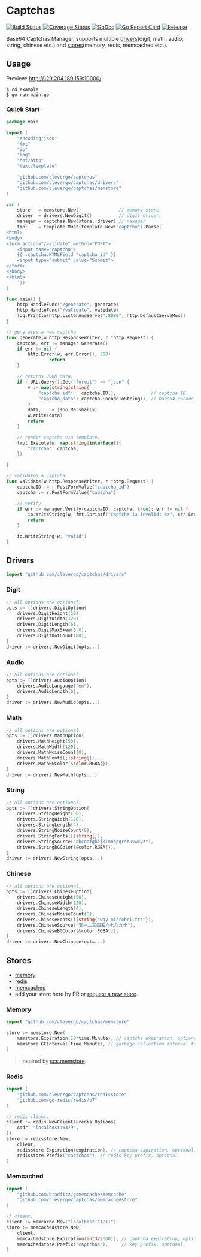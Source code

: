 # Captchas
[![Build Status](https://travis-ci.org/clevergo/captchas.svg?branch=master)](https://travis-ci.org/clevergo/captchas)
[![Coverage Status](https://coveralls.io/repos/github/clevergo/captchas/badge.svg?branch=master)](https://coveralls.io/github/clevergo/captchas?branch=master)
[![GoDoc](https://img.shields.io/badge/godoc-reference-blue)](https://pkg.go.dev/github.com/clevergo/captchas)
[![Go Report Card](https://goreportcard.com/badge/github.com/clevergo/captchas)](https://goreportcard.com/report/github.com/clevergo/captchas)
[![Release](https://img.shields.io/github/release/clevergo/captchas.svg?style=flat-square)](https://github.com/clevergo/captchas/releases)

Base64 Captchas Manager, supports multiple [drivers](#drivers)(digit, math, audio, string, chinese etc.) and [stores](#stores)(memory, redis, memcached etc.).

## Usage

Preview: http://129.204.189.159:10000/.

```shell
$ cd example
$ go run main.go
```

### Quick Start

```go
package main

import (
	"encoding/json"
	"fmt"
	"io"
	"log"
	"net/http"
	"text/template"

	"github.com/clevergo/captchas"
	"github.com/clevergo/captchas/drivers"
	"github.com/clevergo/captchas/memstore"
)

var (
	store   = memstore.New()              // memory store.
	driver  = drivers.NewDigit()          // digit driver.
	manager = captchas.New(store, driver) // manager
	tmpl    = template.Must(template.New("captcha").Parse(`
<html>
<body>
<form action="/validate" method="POST">
	<input name="captcha">
	{{ .captcha.HTMLField "captcha_id" }}
	<input type="submit" value="Submit">
</form>
</body>
</html>
	`))
)

func main() {
	http.HandleFunc("/generate", generate)
	http.HandleFunc("/validate", validate)
	log.Println(http.ListenAndServe(":8080", http.DefaultServeMux))
}

// generates a new captcha
func generate(w http.ResponseWriter, r *http.Request) {
	captcha, err := manager.Generate()
	if err != nil {
		http.Error(w, err.Error(), 500)
                return
	}

	// returns JSON data.
	if r.URL.Query().Get("format") == "json" {
		v := map[string]string{
			"captcha_id":   captcha.ID(),             // captcha ID.
			"captcha_data": captcha.EncodeToString(), // base64 encode string.
		}
		data, _ := json.Marshal(v)
		w.Write(data)
		return
	}

	// render captcha via template.
	tmpl.Execute(w, map[string]interface{}{
		"captcha": captcha,
	})

}

// validates a captcha.
func validate(w http.ResponseWriter, r *http.Request) {
	captchaID := r.PostFormValue("captcha_id")
	captcha := r.PostFormValue("captcha")

	// verify
	if err := manager.Verify(captchaID, captcha, true); err != nil {
		io.WriteString(w, fmt.Sprintf("captcha is invalid: %s", err.Error()))
		return
	}

	io.WriteString(w, "valid")
}
```

## Drivers

```go
import "github.com/clevergo/captchas/drivers"
```

### Digit

```go
// all options are optional.
opts := []drivers.DigitOption{
	drivers.DigitHeight(50),
	drivers.DigitWidth(120),
	drivers.DigitLength(6),
	drivers.DigitMaxSkew(0.8),
	drivers.DigitDotCount(80),
}
driver := drivers.NewDigit(opts...)
```

### Audio

```go
// all options are optional.
opts := []drivers.AudioOption{
	drivers.AudioLangauge("en"),
	drivers.AudioLength(6),
}
driver := drivers.NewAudio(opts...)
```

### Math

```go
// all options are optional.
opts := []drivers.MathOption{
	drivers.MathHeight(50),
	drivers.MathWidth(120),
	drivers.MathNoiseCount(0),
	drivers.MathFonts([]string{}),
	drivers.MathBGColor(&color.RGBA{}),
}
driver := drivers.NewMath(opts...)
```

### String

```go
// all options are optional.
opts := []drivers.StringOption{
	drivers.StringHeight(50),
	drivers.StringWidth(120),
	drivers.StringLength(4),
	drivers.StringNoiseCount(0),
	drivers.StringFonts([]string{}),
	drivers.StringSource("abcdefghijklmnopqrstuvwxyz"),
	drivers.StringBGColor(&color.RGBA{}),
}
driver := drivers.NewString(opts...)
```

### Chinese

```go
// all options are optional.
opts := []drivers.ChineseOption{
	drivers.ChineseHeight(50),
	drivers.ChineseWidth(120),
	drivers.ChineseLength(4),
	drivers.ChineseNoiseCount(0),
	drivers.ChineseFonts([]string{"wqy-microhei.ttc"}),
	drivers.ChineseSource("零一二三四五六七八九十"),
	drivers.ChineseBGColor(&color.RGBA{}),
}
driver := drivers.NewChinese(opts...)
```

## Stores

- [memory](#memory)
- [redis](#redis)
- [memcached](#memcached)
- add your store here by PR or [request a new store](https://github.com/clevergo/captchas/issues/new).

### Memory

```go
import "github.com/clevergo/captchas/memstore"
```

```go
store := memstore.New(
	memstore.Expiration(10*time.Minute), // captcha expiration, optional.
	memstore.GCInterval(time.Minute), // garbage collection interval to delete expired captcha, optional.
)
```

> Inspired by [scs.memstore](https://github.com/alexedwards/scs/tree/master/memstore).

### Redis

```go
import (
    "github.com/clevergo/captchas/redisstore"
    "github.com/go-redis/redis/v7"
)
```

```go
// redis client.
client := redis.NewClient(&redis.Options{
	Addr: "localhost:6379",
})
store := redisstore.New(
	client,
	redisstore.Expiration(expiration), // captcha expiration, optional.
	redisstore.Prefix("caotchas"), // redis key prefix, optional.
)
```

### Memcached

```go
import (
	"github.com/bradfitz/gomemcache/memcache"
	"github.com/clevergo/captchas/memcachedstore"
)
```

```go
// client.
client := memcache.New("localhost:11211")
store := memcachedstore.New(
	client,
	memcachedstore.Expiration(int32(600)), // captcha expiration, optional.
	memcachedstore.Prefix("captchas"),     // key prefix, optional.
)
```

